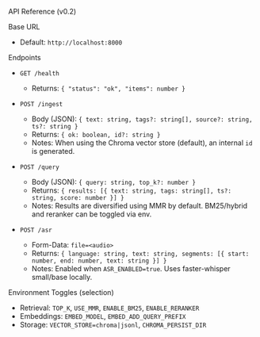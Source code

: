 API Reference (v0.2)

Base URL
- Default: `http://localhost:8000`

Endpoints
- `GET /health`
  - Returns: `{ "status": "ok", "items": number }`

- `POST /ingest`
  - Body (JSON): `{ text: string, tags?: string[], source?: string, ts?: string }`
  - Returns: `{ ok: boolean, id?: string }`
  - Notes: When using the Chroma vector store (default), an internal `id` is generated.

- `POST /query`
  - Body (JSON): `{ query: string, top_k?: number }`
  - Returns: `{ results: [{ text: string, tags: string[], ts?: string, score: number }] }`
  - Notes: Results are diversified using MMR by default. BM25/hybrid and reranker can be toggled via env.

- `POST /asr`
  - Form-Data: `file=<audio>`
  - Returns: `{ language: string, text: string, segments: [{ start: number, end: number, text: string }] }`
  - Notes: Enabled when `ASR_ENABLED=true`. Uses faster-whisper small/base locally.

Environment Toggles (selection)
- Retrieval: `TOP_K`, `USE_MMR`, `ENABLE_BM25`, `ENABLE_RERANKER`
- Embeddings: `EMBED_MODEL`, `EMBED_ADD_QUERY_PREFIX`
- Storage: `VECTOR_STORE=chroma|jsonl`, `CHROMA_PERSIST_DIR`

